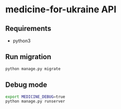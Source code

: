# medicine-for-ukraine API

## Requirements
- python3

## Run migration
```bash
python manage.py migrate
```

## Debug mode

```bash
export MEDICINE_DEBUG=true
python manage.py runserver
```